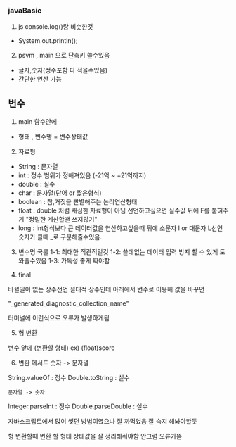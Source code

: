 ### javaBasic

1. js console.log()랑 비슷한것

- System.out.println();

2. psvm , main 으로 단축키 쓸수있음

- 글자,숫자(정수포함 다 적을수있음)
- 간단한 연산 가능

## 변수

1. main 함수안에

- 형태 , 변수명 = 변수상태값

2. 자료형

- String : 문자열
- int : 정수
  범위가 정해져있음 (-21억 ~ +21억까지)
- double : 실수
- char : 문자열(단어 or 짧은형식)
- boolean : 참,거짓을 판별해주는 논리연산형태
- float : double 처럼 새심한 자료형이 아님 선언하고싶으면 실수값 뒤에 F를 붙혀주기
  "정밀한 계산할땐 쓰지않기"
- long : int형식보다 큰 데이터값을 연산하고싶을때
  뒤에 소문자 l or 대문자 L선언
  숫자가 클때 \_로 구분해줄수있음.

3. 변수명 국룰
   1-1: 최대한 직관적일것
   1-2: 쓸데없는 데이터 입력 방지 할 수 있게 도와줄수있음
   1-3: 가독성 좋게 짜야함

4. final

바뀔일이 없는 상수선언
절대적 상수인데 아래에서 변수로 이용해 값을 바꾸면

"\_generated_diagnostic_collection_name"

터미널에 이런식으로 오류가 발생하게됨

5. 형 변환

변수 앞에 (변환할 형태)
ex) (float)score

6. 변환 메서드
   숫자 -> 문자열

String.valueOf : 정수
Double.toString : 실수

    문자열 -> 숫자

Integer.parseInt : 정수
Double.parseDouble : 실수

자바스크립트에서 많이 썻던 방법이였으나 잘 까먹었음 잘 숙지 해놔야할듯

형 변환할때 변환 할 형태 상태값을 잘 정리해줘야함 안그럼 오류가뜸
